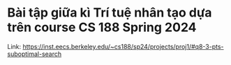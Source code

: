 # Bài tập giữa kì Trí tuệ nhân tạo dựa trên course CS 188 Spring 2024
Link: https://inst.eecs.berkeley.edu/~cs188/sp24/projects/proj1/#q8-3-pts-suboptimal-search
